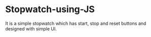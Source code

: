 # Stopwatch-using-JS

It is a simple stopwatch which has start, stop and reset buttons and designed with simple UI.
